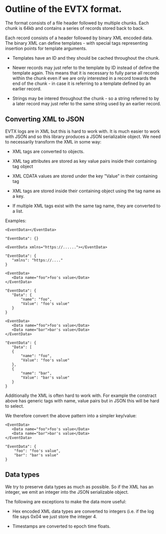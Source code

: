 # Outline of the EVTX format.

The format consists of a file header followed by multiple
chunks. Each chunk is 64kb and contains a series of records stored
back to back.

Each record consists of a header followed by binary XML encoded
data. The binary XML can define templates - with special tags
representing insertion points for template arguments.

* Templates have an ID and they should be cached throughout the chunk.

* Newer records may just refer to the template by ID instead of define
  the template again. This means that it is necessary to fully parse
  all records within the chunk even if we are only interested in a
  record towards the end of the chunk - in case it is referring to a
  template defined by an earlier record.

* Strings may be intered throughout the chunk - so a string referred
  to by a later record may just refer to the same string used by an
  earlier record.


## Converting XML to JSON

EVTX logs are in XML but this is hard to work with. It is much easier
to work with JSON and so this library produces a JSON serializable
object.  We need to necessarily transform the XML in some way:

* XML tags are converted to objects.

* XML tag attributes are stored as key value pairs inside their
  containing tag object

* XML CDATA values are stored under the key "Value" in their
  containing tag

* XML tags are stored inside their containing object using the tag
  name as a key.

* If multiple XML tags exist with the same tag name, they are
  converted to a list.

Examples:

```
<EventData></EventData>

"EventData": {}
```

```
<EventData xmlns="https://......"></EventData>

"EventData": {
   "xmlns": "https://...."
}
```

```
<EventData>
   <Data name="foo">foo's value</Data>
</EventData>

"EventData": {
   "Data": {
       "name": "foo",
       "Value": "foo's value"
   }
}
```

```
<EventData>
   <Data name="foo">foo's value</Data>
   <Data name="bar">bar's value</Data>
</EventData>

"EventData": {
   "Data": [
   {
       "name": "foo",
       "Value": "foo's value"
   },
   {
       "name": "bar",
       "Value": "bar's value"
   }
}
```

Additionally the XML is often hard to work with. For example the
constract above has generic <Data> tags with name, value pairs but in
JSON this will be hard to select.

We therefore convert the above pattern into a simpler key/value:

```
<EventData>
   <Data name="foo">foo's value</Data>
   <Data name="bar">bar's value</Data>
</EventData>

"EventData": {
    "foo": "foo's value",
    "bar": "bar's value"
}
```


## Data types

We try to preserve data types as much as possible. So if the XML has
an integer, we emit an integer into the JSON serializable object.

The following are exceptions to make the data more useful:

* Hex encoded XML data types are converted to integers (i.e. if the
  log file says 0x04 we just store the integer 4.

* Timestamps are converted to epoch time floats.